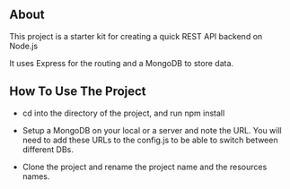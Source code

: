 ## About
This project is a starter kit for creating a quick REST API backend on Node.js

It uses Express for the routing and a MongoDB to store data.


## How To Use The Project

- cd into the directory of the project, and run npm install

- Setup a MongoDB on your local or a server and note the URL. You will need to add these URLs to the config.js to be able to switch between different DBs.

- Clone the project and rename the project name and the resources names.
